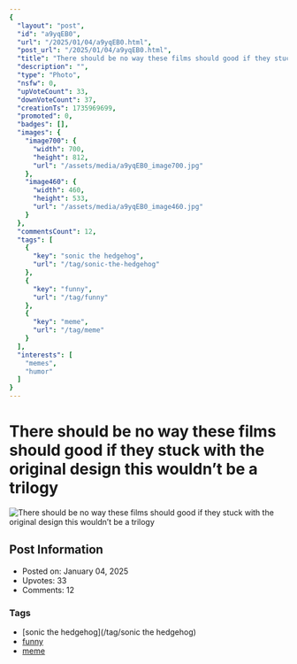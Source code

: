 ```yaml
---
{
  "layout": "post",
  "id": "a9yqEB0",
  "url": "/2025/01/04/a9yqEB0.html",
  "post_url": "/2025/01/04/a9yqEB0.html",
  "title": "There should be no way these films should good if they stuck with the original design this wouldn’t be a trilogy",
  "description": "",
  "type": "Photo",
  "nsfw": 0,
  "upVoteCount": 33,
  "downVoteCount": 37,
  "creationTs": 1735969699,
  "promoted": 0,
  "badges": [],
  "images": {
    "image700": {
      "width": 700,
      "height": 812,
      "url": "/assets/media/a9yqEB0_image700.jpg"
    },
    "image460": {
      "width": 460,
      "height": 533,
      "url": "/assets/media/a9yqEB0_image460.jpg"
    }
  },
  "commentsCount": 12,
  "tags": [
    {
      "key": "sonic the hedgehog",
      "url": "/tag/sonic-the-hedgehog"
    },
    {
      "key": "funny",
      "url": "/tag/funny"
    },
    {
      "key": "meme",
      "url": "/tag/meme"
    }
  ],
  "interests": [
    "memes",
    "humor"
  ]
}
---
```


# There should be no way these films should good if they stuck with the original design this wouldn’t be a trilogy

![There should be no way these films should good if they stuck with the original design this wouldn’t be a trilogy](/assets/media/a9yqEB0_image700.jpg)

## Post Information

- Posted on: January 04, 2025
- Upvotes: 33
- Comments: 12

### Tags

- [sonic the hedgehog](/tag/sonic the hedgehog)
- [funny](/tag/funny)
- [meme](/tag/meme)
